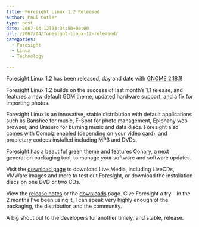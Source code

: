 ```yaml
---
title: Foresight Linux 1.2 Released
author: Paul Cutler
type: post
date: 2007-04-12T03:34:50+00:00
url: /2007/04/foresight-linux-12-released/
categories:
  - Foresight
  - Linux
  - Technology

---
```

Foresight Linux 1.2 has been released, day and date with [GNOME 2.18.1][1]!

Foresight Linux 1.2 builds on the success of last month&#8217;s 1.1 release, and features a new default GDM theme, updated hardware support, and a fix for importing photos.

Foresight Linux is an innovative, stable distribution with default applications such as Banshee for music, F-Spot for photo management, Epiphany web browser, and Brasero for burning music and data discs. Foresight also comes with Compiz enabled (depending on your video card), and propietary codecs installed including MP3 and DVDs.

Foresight has a beautiful green theme and features [Conary,][2] a next generation packaging tool, to manage your software and software updates.

Visit the [download page][3] to download Live Media, including LiveCDs, VMWare images and more to test out Foresight, or download the installation discs on one DVD or two CDs.

View the [release notes][4] or the [downloads][3] page. Give Foresight a try &#8211; in the 2 months I&#8217;ve been using it, I can speak very highly enough of the packaging, the distribution and the community.

A big shout out to the developers for another timely, and stable, release.

 [1]: http://mail.gnome.org/archives/gnome-announce-list/2007-April/msg00027.html
 [2]: http://wiki.rpath.com/wiki/Conary
 [3]: http://www.foresightlinux.org/downloads/
 [4]: http://http://www.foresightlinux.org/news/